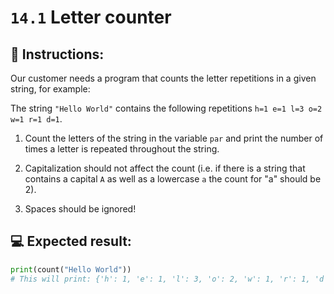 # `14.1` Letter counter

## 📝 Instructions:

Our customer needs a program that counts the letter repetitions in a given string, for example:

The string `"Hello World"` contains the following repetitions `h=1 e=1 l=3 o=2 w=1 r=1 d=1`.

1. Count the letters of the string in the variable `par` and print the number of times a letter is repeated throughout the string.

2. Capitalization should not affect the count (i.e. if there is a string that contains a capital `A` as well as a lowercase `a` the count for "a" should be 2).

3. Spaces should be ignored!

## 💻 Expected result:

```py
print(count("Hello World"))
# This will print: {'h': 1, 'e': 1, 'l': 3, 'o': 2, 'w': 1, 'r': 1, 'd': 1}
```
